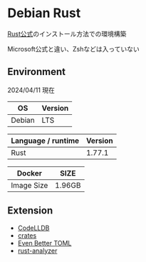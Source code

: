 # Debian Rust

[Rust公式](https://www.rust-lang.org/ja/tools/install)のインストール方法での環境構築

Microsoft公式と違い、Zshなどは入っていない

## Environment

2024/04/11 現在

| OS | Version |
|----|---------|
| Debian | LTS | 

| Language / runtime | Version | 
|--------------------|---------|
| Rust | 1.77.1 | 

| Docker | SIZE |
|--------|------|
| Image Size | 1.96GB | 

## Extension

- [CodeLLDB](https://marketplace.visualstudio.com/items?itemName=vadimcn.vscode-lldb)
- [crates](https://marketplace.visualstudio.com/items?itemName=serayuzgur.crates)
- [Even Better TOML](https://marketplace.visualstudio.com/items?itemName=tamasfe.even-better-toml)
- [rust-analyzer](https://marketplace.visualstudio.com/items?itemName=rust-lang.rust-analyzer)
